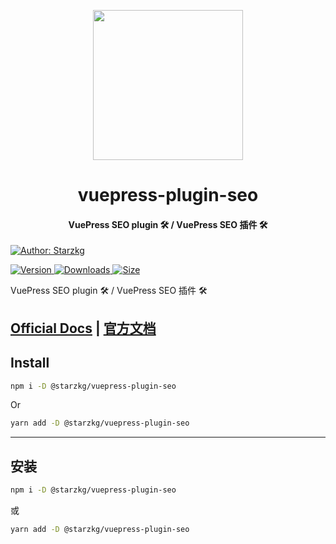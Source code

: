 <!-- markdownlint-disable -->
<p align="center">
  <img width="240" src="https://vuepress-star.shentuzhigang.cn/images/hero.png" style="text-align: center;"/>
</p>
<h1 align="center">vuepress-plugin-seo</h1>
<h4 align="center">VuePress SEO plugin 🛠 / VuePress SEO 插件 🛠</h4>

[![Author: Starzkg](https://img.shields.io/badge/Author-Starzkg-blue.svg?style=for-the-badge)](https://shentuzhigang.cn)

<!-- markdownlint-restore -->

[![Version](https://img.shields.io/npm/v/@starzkg/vuepress-plugin-seo.svg?style=flat-square&logo=npm) ![Downloads](https://img.shields.io/npm/dm/@starzkg/vuepress-plugin-seo.svg?style=flat-square&logo=npm) ![Size](https://img.shields.io/bundlephobia/min/@starzkg/vuepress-plugin-seo?style=flat-square&logo=npm)](https://www.npmjs.com/package/@starzkg/vuepress-plugin-seo)

VuePress SEO plugin 🛠 / VuePress SEO 插件 🛠

## [Official Docs](https://vuepress-theme-star.github.io/seo/) | [官方文档](https://vuepress-theme-star.github.io/seo/zh/)

## Install

```bash
npm i -D @starzkg/vuepress-plugin-seo
```

Or

```bash
yarn add -D @starzkg/vuepress-plugin-seo
```

---

## 安装

```bash
npm i -D @starzkg/vuepress-plugin-seo
```

或

```bash
yarn add -D @starzkg/vuepress-plugin-seo
```
